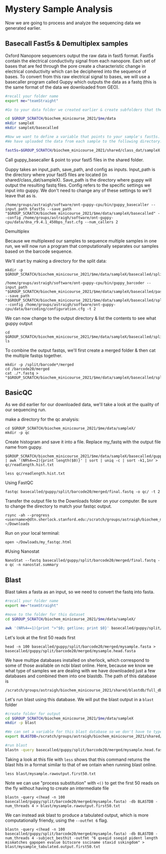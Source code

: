 # Mystery Sample Analysis

Now we are going to process and analyze the sequencing data we generated earlier. 

## Basecall Fast5s & Demultiplex samples

Oxford Nanopore sequencers output the raw data in fast5 format. Fast5s contain the electrical conductivity signal from each nanopore. Each set of bases that are fed through the pore create a characteristic change in electrical conductivity which can be deciphered into the sequence of bases. To convert from this raw electrical signal to bases, we will use a basecaller program called Guppy which outputs the data as a fastq (this is the same format of the data we downloaded from GEO).

```bash
#recall your folder name
export me="teamStraight"

#Go to your data folder we created earlier & create subfolders that the basecalled data will go in. Change sampleX to your sample number.

cd $GROUP_SCRATCH/biochem_minicourse_2021/$me/data
mkdir sampleX
mkdir sampleX/basecalled

#Now we want to define a variable that points to your sample's fast5s. 
#We have uploaded the data from each sample to the following directory. Swap sampleX for your sample number.

fast5s=$GROUP_SCRATCH/biochem_minicourse_2021/shared/class_dat/sampleX
```
Call guppy_basecaller & point to your fast5 files in the shared folder. 

Guppy takes an input_path, save_path, and config as inputs. Input_path is the directory where your fast5 files are located (in shared/class_dat/sampleX). Save_path is the directory where guppy will output the resulting fastq files. Config refers to the specific settings we input into guppy. We don't need to change any of these settings to we'll leave that as is.

```
/home/groups/astraigh/software/ont-guppy-cpu/bin/guppy_basecaller --input_path $fast5s --save_path "$GROUP_SCRATCH/biochem_minicourse_2021/$me/data/sampleX/basecalled" --config /home/groups/astraigh/software/ont-guppy-cpu/data/dna_r9.4.1_450bps_fast.cfg --num_callers 2
```
Demultiplex

Because we multiplexed our samples to sequence multiple samples in one run, we will now run a program that computationally separates our samples based on the barcode sequence.

We'll start by making a directory for the split data:
```
mkdir -p $GROUP_SCRATCH/biochem_minicourse_2021/$me/data/sampleX/basecalled/split

/home/groups/astraigh/software/ont-guppy-cpu/bin/guppy_barcoder --input_path "$GROUP_SCRATCH/biochem_minicourse_2021/$me/data/sampleX/basecalled/pass" --save_path "$GROUP_SCRATCH/biochem_minicourse_2021/$me/data/sampleX/basecalled/split" --config /home/groups/astraigh/software/ont-guppy-cpu/data/barcoding/configuration.cfg -t 2
```
We can now change to the output directory & list the contents to see what guppy output
```
cd $GROUP_SCRATCH/biochem_minicourse_2021/$me/data/sampleX/basecalled/split
ls 
```
To combine the output fastqs, we'll first create a merged folder & then cat the multiple fastqs together. 
```
mkdir -p /split/barcode*/merged
cd /barcode20/merged
cat ./*.fastq > "$GROUP_SCRATCH/biochem_minicourse_2021/$me/data/sampleX/basecalled/split/barcode20/merged/final.fastq"
```

## BasicQC
As we did earlier for our downloaded data, we'll take a look at the quality of our sequencing run.

make a directory for the qc analysis:
```
cd $GROUP_SCRATCH/biochem_minicourse_2021/$me/data/sampleX/
mkdir -p qc
```
Create histogram and save it into a file. 
Replace my_fastq with the output file name from guppy.
```
$GROUP_SCRATCH/biochem_minicourse_2021/$me/data/sampleX/basecalled/guppy/split/barcode20/merged/final.fastq | awk '(NR%4==2){print length($0)}' | sort | uniq -c | sort -k1,1nr > qc/readlength.hist.txt

less qc/readlength.hist.txt
```
Using FastQC
```
fastqc basecalled/guppy/split/barcode20/merged/final.fastq -o qc/ -t 2 
```
Transfer the output file to the Downloads folder on your computer. Be sure to change the directory to match your fastqc output.
```
rsync -ah --progress <username>@dtn.sherlock.stanford.edu:/scratch/groups/astraigh/biochem_minicourse_2021/teamStraight/data/sampleX/qc/my_fastqc.html ~/Downloads
```
Run on your local terminal:
```
open ~/Dowloads/my_fastqc.html
```
#Using Nanostat
```
NanoStat --fastq basecalled/guppy/split/barcode20/merged/final.fastq -o qc -n nanostat.summary
```

## Blast

Blast takes a fasta as an input, so we need to convert the fastq into fasta.

```bash
#recall your folder name
export me="teamStraight"

#move to the folder for this dataset
cd $GROUP_SCRATCH/biochem_minicourse_2021/$me/data/sampleX/

awk '(NR%4==1){print ">"$0; getline; print $0}' basecalled/guppy/split/barcode20/merged/final.fastq > basecalled/guppy/split/barcode20/merged/mysample.fasta
```

Let's look at the first 50 reads first
```
head -n 100 basecalled/guppy/split/barcode20/merged/mysample.fasta > basecalled/guppy/split/barcode20/merged/mysample.head.fasta
```

We have multipe databases installed on sherlock, which correspond to some of those available on ncbi blast online. Here, because we know we what type of samples we are dealing with we have downloaded just a few databases and combined them into one blastdb. The path of this database is  
```
/scratch/groups/astraigh/biochem_minicourse_2021/shared/blastdb/full_db.nal
```

Let's run blast using this database. We will put the blast output in a `blast` folder

```bash
#create folder for output
cd $GROUP_SCRATCH/biochem_minicourse_2021/$me/data/sampleX
mkdir -p blast

#We can set a variable for this blast database so we don't have to type out the full path eachtime
export BLASTDB=/scratch/groups/astraigh/biochem_minicourse_2021/shared/blastdb/full_db.nal

#run blast
blastn -query basecalled/guppy/split/barcode20/merged/mysample.head.fasta -db BLASTDB -num_threads 4 > blast/mysample.rawoutput.first50.txt
```

Taking a look at this file with `less` shows that this command returns the blast hits in a format similar to that of we ontain when running blast online. 
```
less blast/mysample.rawoutput.first50.txt
```

Note we can use "process substitution" with `<()` to get the first 50 reads on the fly without having to create an intermediate file

```
blastn -query <(head -n 100 basecalled/guppy/split/barcode20/merged/mysample.fasta) -db BLASTDB -num_threads 4 > blast/mysample.rawoutput.first50.txt
``` 

We can instead ask blast to produce a tabulated output, which is more computationally friendy, using the `--outfmt 6` flag.

```
blastn -query <(head -n 100 basecalled/guppy/split/barcode20/merged/mysample.fasta) -db BLASTDB -num_threads 4 -subject_besthit -outfmt "6 qseqid sseqid pident length mismatches gapopen evalue bitscore ssciname staxid sskingdom" > blast/mysample_tabulated.output.first50.txt
```


